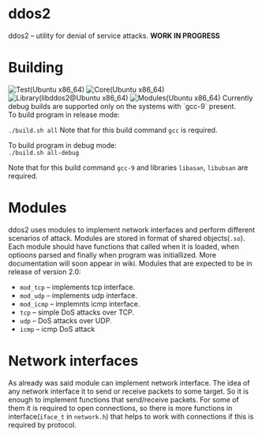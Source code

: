 # ddos2
ddos2 – utility for denial of service attacks. **WORK IN PROGRESS**


# Building
![Test(Ubuntu x86_64)](https://github.com/Andrewerr/ddos2/workflows/Test(Ubuntu%20x86_64)/badge.svg)
![Core(Ubuntu x86_64)](https://github.com/Andrewerr/ddos2/workflows/Core(Ubuntu%20x86_64)/badge.svg)
![Library(libddos2@Ubuntu x86_64)](https://github.com/Andrewerr/ddos2/workflows/Library(libddos2@Ubuntu%20x86_64)/badge.svg)
![Modules(Ubuntu x86_64)](https://github.com/Andrewerr/ddos2/workflows/Modules(Ubuntu%20x86_64)/badge.svg)
Currently debug builds are supported only on the systems with `gcc-9` present.<br>
To build program in release mode:<br>

`./build.sh all`
Note that for this build command `gcc` is required.  

To build program in debug mode:<br>
`./build.sh all-debug`

Note that for this build command `gcc-9` and libraries `libasan`, `libubsan` are required.  

# Modules
ddos2 uses modules to implement network interfaces and perform different scenarios of attack. Modules are stored in format of shared objects(`.so`). Each module should have functions that called when it is loaded, when optioons parsed and finally when program was initiallized. More documentation will soon appear in wiki. Modules that are expected to be in release of version 2.0:
* `mod_tcp` – implements tcp interface.
* `mod_udp` – implements udp interface.
* `mod_icmp` – implemnts icmp interface.
* `tcp` – simple DoS attacks over TCP.
* `udp` – DoS attacks over UDP.
* `icmp` – icmp DoS attack
# Network interfaces
As already was said module can implement network interface. The idea of any network interface it to send or receive packets to some target. So it is enough to implement functions that send/receive packets. For some of them it is required to open connections, so there is more functions in interface(`iface_t` in `network.h`) that helps to work with connections if this is required by protocol.

